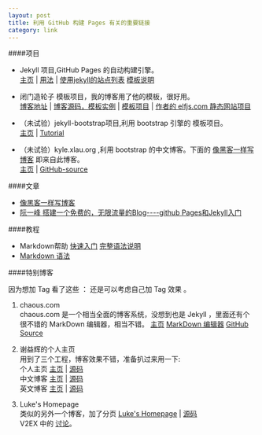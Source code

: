 ```yaml
---
layout: post
title: 利用 GitHub 构建 Pages 有关的重要链接
category: link
---
```


####项目
* Jekyll 项目,GitHub Pages 的自动构建引擎。   
  [主页](https://github.com/mojombo/jekyll) | [用法](https://github.com/mojombo/jekyll/wiki/usage) | [使用jekyll的站点列表](https://github.com/mojombo/jekyll/wiki/sites) 
  [模板说明](https://github.com/mojombo/jekyll/wiki/Template-Data)
  
* 闭门造轮子 模板项目，我的博客用了他的模板，很好用。  
  [博客地址](http://mytharcher.github.com/) | [博客源码，模板实例](https://github.com/mytharcher/mytharcher.github.com) | [模板项目](https://github.com/mytharcher/SimpleGray) | [作者的 elfjs.com 静态网站项目](https://github.com/mytharcher/dwarf)
  
* （未试验）jekyll-bootstrap项目,利用 bootstrap 引擎的 模板项目。  
  [主页](https://github.com/plusjade/jekyll-bootstrap) | [Tutorial](http://jekyllbootstrap.com/)
  
* （未试验）kyle.xlau.org ,利用 bootstrap 的中文博客。下面的 [像黑客一样写博客][1] 即来自此博客。  
  [主页](http://kyle.xlau.org/) | [GitHub-source](https://github.com/kylexlau/kylexlau.github.com/)

####文章
* [像黑客一样写博客][1]
* [阮一峰 搭建一个免费的，无限流量的Blog----github Pages和Jekyll入门](http://www.ruanyifeng.com/blog/2012/08/blogging_with_jekyll.html)

####教程
* Markdown帮助 [快速入门](http://wowubuntu.com/markdown/basic.html) [完整语法说明](http://wowubuntu.com/markdown/index.html)
* [Markdown 语法](http://qingbo.net/picky/502-markdown-syntax.html)
 
####特别博客 

因为想加 Tag 看了这些 ： 还是可以考虑自己加 Tag 效果 。

1. chaous.com  
chaous.com 是一个相当全面的博客系统，没想到也是 Jekyll ，里面还有个很不错的 MarkDown 编辑器，相当不错。 
  [主页](http://chaous.com/)
  [MarkDown 编辑器](http://chaous.com/markdown/)
  [GitHub Source](https://github.com/napoleonu/napoleonu.github.com/)

2. 谢益辉的个人主页  
用到了三个工程，博客效果不错，准备扒过来用一下:  
  个人主页 [主页](http://yihui.name/) \| [源码](https://github.com/yihui/yihui.github.com)  
  中文博客 [主页](http://yihui.name/cn/) \| [源码](https://github.com/yihui/cn)  
  英文博客 [主页](http://yihui.name/en/) \| [源码](https://github.com/yihui/en)  

3. Luke's Homepage  
类似的另外一个博客，加了分页 [Luke's Homepage](http://geeklu.com/) \| [源码](https://github.com/kejinlu/kejinlu.github.com)  
  V2EX 中的 [讨论](http://www.v2ex.com/t/32314)。 


[1]: http://kyle.xlau.org/posts/blogging-like-a-hacker.html "像黑客一样写博客"